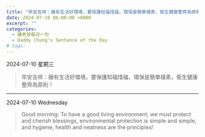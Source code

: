 ```yaml
---
title: "早安吉祥：擁有生活好環境，要保護知福惜福，環保是簡單樸素，衛生健康整齊為原則！ <br> Good morning: To have a good living environment, we must protect and cherish blessings, environmental protection is simple and simple, and hygiene, health and neatness are the principles!"
date: 2024-07-10 06:00:00 +0800
excerpt: ""
categories:
  - 鍾老爸每日一句
  - Daddy Chung's Sentence of the Day
# tags:
---
```


2024-07-10 星期三

> 早安吉祥：擁有生活好環境，要保護知福惜福，環保是簡單樸素，衛生健康整齊為原則！

---

2024-07-10 Wednesday

> Good morning: To have a good living environment, we must protect and cherish blessings, environmental protection is simple and simple, and hygiene, health and neatness are the principles!
